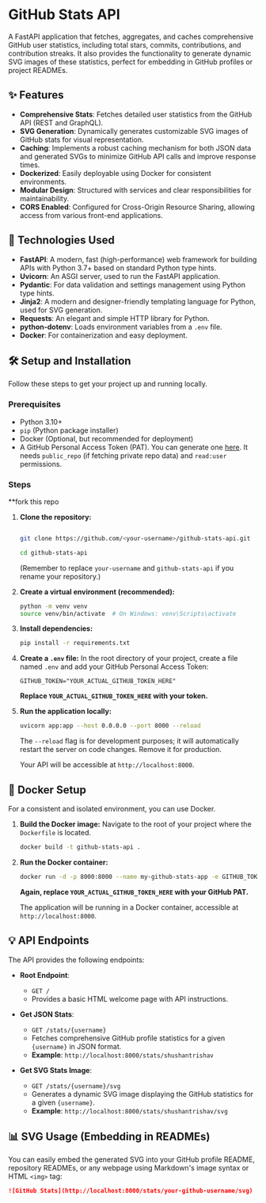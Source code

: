 # GitHub Stats API

A FastAPI application that fetches, aggregates, and caches comprehensive GitHub user statistics, including total stars, commits, contributions, and contribution streaks. It also provides the functionality to generate dynamic SVG images of these statistics, perfect for embedding in GitHub profiles or project READMEs.

## ✨ Features

* **Comprehensive Stats**: Fetches detailed user statistics from the GitHub API (REST and GraphQL).
* **SVG Generation**: Dynamically generates customizable SVG images of GitHub stats for visual representation.
* **Caching**: Implements a robust caching mechanism for both JSON data and generated SVGs to minimize GitHub API calls and improve response times.
* **Dockerized**: Easily deployable using Docker for consistent environments.
* **Modular Design**: Structured with services and clear responsibilities for maintainability.
* **CORS Enabled**: Configured for Cross-Origin Resource Sharing, allowing access from various front-end applications.

## 🚀 Technologies Used

* **FastAPI**: A modern, fast (high-performance) web framework for building APIs with Python 3.7+ based on standard Python type hints.
* **Uvicorn**: An ASGI server, used to run the FastAPI application.
* **Pydantic**: For data validation and settings management using Python type hints.
* **Jinja2**: A modern and designer-friendly templating language for Python, used for SVG generation.
* **Requests**: An elegant and simple HTTP library for Python.
* **python-dotenv**: Loads environment variables from a `.env` file.
* **Docker**: For containerization and easy deployment.

## 🛠️ Setup and Installation

Follow these steps to get your project up and running locally.

### Prerequisites

* Python 3.10+
* `pip` (Python package installer)
* Docker (Optional, but recommended for deployment)
* A GitHub Personal Access Token (PAT). You can generate one [here](https://github.com/settings/tokens). It needs `public_repo` (if fetching private repo data) and `read:user` permissions.

### Steps
**fork this repo
1.  **Clone the repository:**
    ```bash

    git clone https://github.com/<your-username>/github-stats-api.git

    cd github-stats-api
    ```
    (Remember to replace `your-username` and `github-stats-api` if you rename your repository.)

2.  **Create a virtual environment (recommended):**
    ```bash
    python -m venv venv
    source venv/bin/activate  # On Windows: venv\Scripts\activate
    ```

3.  **Install dependencies:**
    ```bash
    pip install -r requirements.txt
    ```

4.  **Create a `.env` file:**
    In the root directory of your project, create a file named `.env` and add your GitHub Personal Access Token:
    ```dotenv
    GITHUB_TOKEN="YOUR_ACTUAL_GITHUB_TOKEN_HERE"
    ```
    **Replace `YOUR_ACTUAL_GITHUB_TOKEN_HERE` with your token.**

5.  **Run the application locally:**
    ```bash
    uvicorn app:app --host 0.0.0.0 --port 8000 --reload
    ```
    The `--reload` flag is for development purposes; it will automatically restart the server on code changes. Remove it for production.

    Your API will be accessible at `http://localhost:8000`.

## 🐳 Docker Setup

For a consistent and isolated environment, you can use Docker.

1.  **Build the Docker image:**
    Navigate to the root of your project where the `Dockerfile` is located.
    ```bash
    docker build -t github-stats-api .
    ```

2.  **Run the Docker container:**
    ```bash
    docker run -d -p 8000:8000 --name my-github-stats-app -e GITHUB_TOKEN="YOUR_ACTUAL_GITHUB_TOKEN_HERE" github-stats-api
    ```
    **Again, replace `YOUR_ACTUAL_GITHUB_TOKEN_HERE` with your GitHub PAT.**

    The application will be running in a Docker container, accessible at `http://localhost:8000`.

## 💡 API Endpoints

The API provides the following endpoints:

* **Root Endpoint**:
    * `GET /`
    * Provides a basic HTML welcome page with API instructions.

* **Get JSON Stats**:
    * `GET /stats/{username}`
    * Fetches comprehensive GitHub profile statistics for a given `{username}` in JSON format.
    * **Example**: `http://localhost:8000/stats/shushantrishav`

* **Get SVG Stats Image**:
    * `GET /stats/{username}/svg`
    * Generates a dynamic SVG image displaying the GitHub statistics for a given `{username}`.
    * **Example**: `http://localhost:8000/stats/shushantrishav/svg`

## 📊 SVG Usage (Embedding in READMEs)

You can easily embed the generated SVG into your GitHub profile README, repository READMEs, or any webpage using Markdown's image syntax or HTML `<img>` tag:

```markdown
![GitHub Stats](http://localhost:8000/stats/your-github-username/svg)